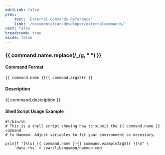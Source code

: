 ```yaml
---
editLink: false
prev:
    text: 'External Commands Reference'
    link: '/documentation/developer/externalcommands/'
next: false
breadcrumb: true
aside: false
---
```


<script setup>
const command = {"args":[{"name":"service","type":"service"},{"name":"notification_number","type":"int"}],"name":"SET_SVC_NOTIFICATION_NUMBER","description":"Sets the current notification number for a particular service. A value of 0 indicates that no notification has yet been sent for the current service problem. Useful for forcing an escalation (based on notification number) or replicating notification information in redundant monitoring environments. Notification numbers greater than zero have no noticeable affect on the notification process if the service is currently in an OK state.","classes":["service","notification"],"argsStr":";service;notification_number","exampleArgStr":";service1;0"};
</script>

<h3>{{ command.name.replace(/_/g, " ") }}</h3>

#### Command Format

`{{ command.name }}{{ command.argsStr }}`

#### Description

{{ command.description }}

#### Shell Script Usage Example

```sh-vue
#!/bin/sh
# This is a shell script showing how to submit the {{ command.name }} command
# to Naemon. Adjust variables to fit your environment as necessary.

printf "[%lu] {{ command.name }}{{ command.exampleArgStr }}\n" \
    `date +%s` > /var/lib/naemon/naemon.cmd
```
